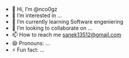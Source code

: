 - 👋 Hi, I’m @nco0gz
- 👀 I’m interested in ...
- 🌱 I’m currently learning Software engeniering
- 💞️ I’m looking to collaborate on ...
- 📫 How to reach me sanek13512@gmail.com
- 😄 Pronouns: ...
- ⚡ Fun fact: ...

<!---
crazylem0n13512/crazylem0n13512 is a ✨ special ✨ repository because its `README.md` (this file) appears on your GitHub profile.
You can click the Preview link to take a look at your changes.
--->
